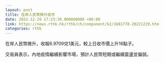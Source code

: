 ```yaml
---
layout: post
title: 在岸人民幣微升收市
date: 2022-12-29 17:23:30.000000000 +08:00
link: https://news.rthk.hk/rthk/ch/component/k2/1681778-20221229.htm
categories: rthk
---
```


在岸人民幣微升，收報6.9709兌1美元，較上日收市價上升16點子。

交易員表示，內地疫情繼續影響市場，預計人民幣短期或繼續震盪並偏弱。

